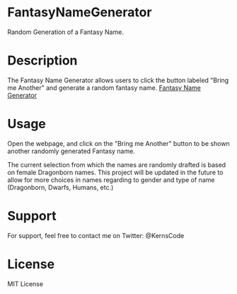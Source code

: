 # FantasyNameGenerator

Random Generation of a Fantasy Name. 

# Description

The Fantasy Name Generator allows users to click the button labeled "Bring me Another" and generate a random fantasy name. 
[Fantasy Name Generator](https://kernscode.github.io/FantasyNameGenerator/)

# Usage

Open the webpage, and click on the "Bring me Another" button to be shown another randomly generated Fantasy name.

The current selection from which the names are randomly drafted is based on female Dragonborn names. This project will be updated in the future to allow for more choices in names regarding to gender and type of name (Dragonborn, Dwarfs, Humans, etc.)

# Support

For support, feel free to contact me on Twitter: @KernsCode 

# License

MIT License